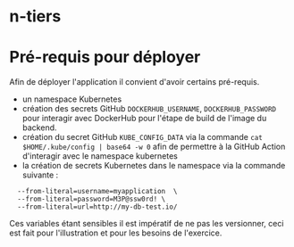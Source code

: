# n-tiers

# Pré-requis pour déployer

Afin de déployer l'application il convient d'avoir certains pré-requis.

- un namespace Kubernetes
- création des secrets GitHub `DOCKERHUB_USERNAME`, `DOCKERHUB_PASSWORD` pour interagir avec DockerHub pour l'étape de build de l'image du backend.
- création du secret GitHub `KUBE_CONFIG_DATA` via la commande `cat $HOME/.kube/config | base64 -w 0` afin de permettre à la GitHub Action d'interagir avec le namespace kubernetes
- la création de secrets Kubernetes dans le namespace via la commande suivante : 
```kubectl create secret generic postgres-secret \
  --from-literal=username=myapplication  \
  --from-literal=password=M3P@ssw0rd! \
  --from-literal=url=http://my-db-test.io/
```

Ces variables étant sensibles il est impératif de ne pas les versionner, ceci est fait pour l'illustration et pour les besoins de l'exercice.
